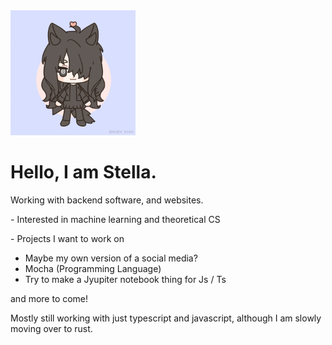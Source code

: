 <img src="/Me_Chibi.png" width="200" height="200">

# Hello, I am Stella.

Working with backend software, and websites.

\- Interested in machine learning and theoretical CS

\- Projects I want to work on
* Maybe my own version of a social media?
* Mocha (Programming Language)
* Try to make a Jyupiter notebook thing for Js / Ts

and more to come!

Mostly still working with just typescript and javascript, although I am slowly moving over to rust.

